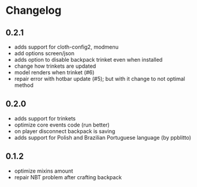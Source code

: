 # Changelog

## 0.2.1
* adds support for cloth-config2, modmenu
* add options screen/json
* adds option to disable backpack trinket even when installed
* change how trinkets are updated
* model renders when trinket (#6)
* repair error with hotbar update (#5); but with it change to not optimal method 

## 0.2.0
* adds support for trinkets 
* optimize core events code (run better)
* on player disconnect backpack is saving
* adds support for Polish and Brazilian Portuguese language (by ppblitto)

## 0.1.2
* optimize mixins amount
* repair NBT problem after crafting backpack
